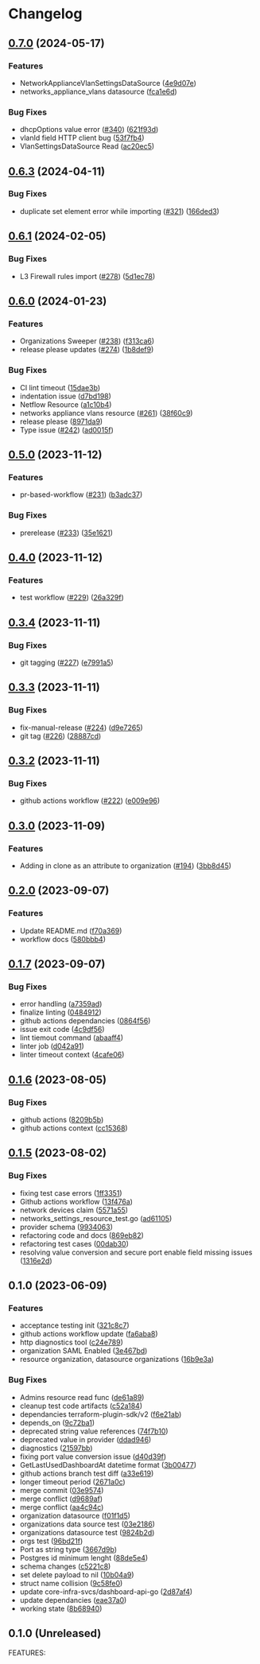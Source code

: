 # Changelog

## [0.7.0](https://github.com/core-infra-svcs/terraform-provider-meraki/compare/v0.6.3...v0.7.0) (2024-05-17)


### Features

* NetworkApplianceVlanSettingsDataSource ([4e9d07e](https://github.com/core-infra-svcs/terraform-provider-meraki/commit/4e9d07e9cd01b546dc4576d7c8832cd028acaeca))
* networks_appliance_vlans datasource ([fca1e6d](https://github.com/core-infra-svcs/terraform-provider-meraki/commit/fca1e6de2c7321b4ff580a99801bdb66b98d0903))


### Bug Fixes

* dhcpOptions value error ([#340](https://github.com/core-infra-svcs/terraform-provider-meraki/issues/340)) ([621f93d](https://github.com/core-infra-svcs/terraform-provider-meraki/commit/621f93db07d2e898ab46dbd6a2dac707312a033f))
* vlanId field HTTP client bug ([53f7fb4](https://github.com/core-infra-svcs/terraform-provider-meraki/commit/53f7fb426a8df61885ea3d92fec0a749efbfb62d))
* VlanSettingsDataSource Read ([ac20ec5](https://github.com/core-infra-svcs/terraform-provider-meraki/commit/ac20ec58a32451b16901195ca0586eb180ae918e))

## [0.6.3](https://github.com/core-infra-svcs/terraform-provider-meraki/compare/v0.6.2...v0.6.3) (2024-04-11)


### Bug Fixes

* duplicate set element error while importing ([#321](https://github.com/core-infra-svcs/terraform-provider-meraki/issues/321)) ([166ded3](https://github.com/core-infra-svcs/terraform-provider-meraki/commit/166ded37613a8b0a0d04acb3246d71b0797a4b65))

## [0.6.1](https://github.com/core-infra-svcs/terraform-provider-meraki/compare/v0.6.0...v0.6.1) (2024-02-05)


### Bug Fixes

* L3 Firewall rules import ([#278](https://github.com/core-infra-svcs/terraform-provider-meraki/issues/278)) ([5d1ec78](https://github.com/core-infra-svcs/terraform-provider-meraki/commit/5d1ec78b0b8920bbd56723c4bc00f9ad3f61cd19))

## [0.6.0](https://github.com/core-infra-svcs/terraform-provider-meraki/compare/v0.5.1...v0.6.0) (2024-01-23)


### Features

* Organizations Sweeper ([#238](https://github.com/core-infra-svcs/terraform-provider-meraki/issues/238)) ([f313ca6](https://github.com/core-infra-svcs/terraform-provider-meraki/commit/f313ca6d684dadc4b7e57ccb0b5bf3c2bf0db858))
* release please updates ([#274](https://github.com/core-infra-svcs/terraform-provider-meraki/issues/274)) ([1b8def9](https://github.com/core-infra-svcs/terraform-provider-meraki/commit/1b8def9a97d579887fef44f1fad4bd820e14dd51))


### Bug Fixes

* CI lint timeout ([15dae3b](https://github.com/core-infra-svcs/terraform-provider-meraki/commit/15dae3b46d5b0b6963306b4d9c17f9e8471c855b))
* indentation issue ([d7bd198](https://github.com/core-infra-svcs/terraform-provider-meraki/commit/d7bd1985c050df43aae8d5771dbe2c1404bbcc1b))
* Netflow Resource ([a1c10b4](https://github.com/core-infra-svcs/terraform-provider-meraki/commit/a1c10b49acc9e950b016e3bd42109262029bf770))
* networks appliance vlans resource ([#261](https://github.com/core-infra-svcs/terraform-provider-meraki/issues/261)) ([38f60c9](https://github.com/core-infra-svcs/terraform-provider-meraki/commit/38f60c9586b49ab27aa89cdff255c74b3b36dd25))
* release please ([8971da9](https://github.com/core-infra-svcs/terraform-provider-meraki/commit/8971da9997c7c1f9569787deceb290f3fc56ddcd))
* Type issue ([#242](https://github.com/core-infra-svcs/terraform-provider-meraki/issues/242)) ([ad0015f](https://github.com/core-infra-svcs/terraform-provider-meraki/commit/ad0015f6e0f6b8660f95527da30bdb2a878cfbf3))

## [0.5.0](https://github.com/core-infra-svcs/terraform-provider-meraki/compare/v0.4.0...v0.5.0) (2023-11-12)


### Features

* pr-based-workflow ([#231](https://github.com/core-infra-svcs/terraform-provider-meraki/issues/231)) ([b3adc37](https://github.com/core-infra-svcs/terraform-provider-meraki/commit/b3adc37503c237083e9c74b0e8224d0c9953795f))


### Bug Fixes

* prerelease ([#233](https://github.com/core-infra-svcs/terraform-provider-meraki/issues/233)) ([35e1621](https://github.com/core-infra-svcs/terraform-provider-meraki/commit/35e1621a848ae6d894652c7e0218920960113202))

## [0.4.0](https://github.com/core-infra-svcs/terraform-provider-meraki/compare/v0.3.4...v0.4.0) (2023-11-12)


### Features

* test workflow ([#229](https://github.com/core-infra-svcs/terraform-provider-meraki/issues/229)) ([26a329f](https://github.com/core-infra-svcs/terraform-provider-meraki/commit/26a329f7daa2de740a7af989dc20ec9bb1887911))

## [0.3.4](https://github.com/core-infra-svcs/terraform-provider-meraki/compare/v0.3.3...v0.3.4) (2023-11-11)


### Bug Fixes

* git tagging ([#227](https://github.com/core-infra-svcs/terraform-provider-meraki/issues/227)) ([e7991a5](https://github.com/core-infra-svcs/terraform-provider-meraki/commit/e7991a56599213660a6c72376ccbdb4027eef80a))

## [0.3.3](https://github.com/core-infra-svcs/terraform-provider-meraki/compare/v0.3.2...v0.3.3) (2023-11-11)


### Bug Fixes

* fix-manual-release ([#224](https://github.com/core-infra-svcs/terraform-provider-meraki/issues/224)) ([d9e7265](https://github.com/core-infra-svcs/terraform-provider-meraki/commit/d9e72652fbce1c3d0b8e5992033b54ad6b47b44e))
* git tag ([#226](https://github.com/core-infra-svcs/terraform-provider-meraki/issues/226)) ([28887cd](https://github.com/core-infra-svcs/terraform-provider-meraki/commit/28887cdc55ac78d60bdd2371da1876e26e0d2d17))

## [0.3.2](https://github.com/core-infra-svcs/terraform-provider-meraki/compare/v0.3.1...v0.3.2) (2023-11-11)


### Bug Fixes

* github actions workflow ([#222](https://github.com/core-infra-svcs/terraform-provider-meraki/issues/222)) ([e009e96](https://github.com/core-infra-svcs/terraform-provider-meraki/commit/e009e96179078940ab62b9453ff6be9b9fc9f518))

## [0.3.0](https://github.com/core-infra-svcs/terraform-provider-meraki/compare/v0.2.0...v0.3.0) (2023-11-09)


### Features

* Adding in clone as an attribute to organization ([#194](https://github.com/core-infra-svcs/terraform-provider-meraki/issues/194)) ([3bb8d45](https://github.com/core-infra-svcs/terraform-provider-meraki/commit/3bb8d45677c20aa80a7793845b2129af13280f4e))

## [0.2.0](https://github.com/core-infra-svcs/terraform-provider-meraki/compare/v0.1.7...v0.2.0) (2023-09-07)


### Features

* Update README.md ([f70a369](https://github.com/core-infra-svcs/terraform-provider-meraki/commit/f70a369d11af680613ec1904b60f06bcf8447ccb))
* workflow docs ([580bbb4](https://github.com/core-infra-svcs/terraform-provider-meraki/commit/580bbb436809ddb814aba9759045e2aef92a3f41))

## [0.1.7](https://github.com/core-infra-svcs/terraform-provider-meraki/compare/v0.1.6...v0.1.7) (2023-09-07)


### Bug Fixes

* error handling ([a7359ad](https://github.com/core-infra-svcs/terraform-provider-meraki/commit/a7359ad04bf3c75dce40a89953604586e91df02e))
* finalize linting ([0484912](https://github.com/core-infra-svcs/terraform-provider-meraki/commit/048491270c700160ee852ca0eaa3872ad7e01f2d))
* github actions dependancies ([0864f56](https://github.com/core-infra-svcs/terraform-provider-meraki/commit/0864f563957d4644200bed8dfd503e81fa3e6bf7))
* issue exit code ([4c9df56](https://github.com/core-infra-svcs/terraform-provider-meraki/commit/4c9df56270f7c154a5c1b7dd32c2aaeb5757716c))
* lint tiemout command ([abaaff4](https://github.com/core-infra-svcs/terraform-provider-meraki/commit/abaaff4f35d4c2116f2230bc04913b98511479db))
* linter job ([d042a91](https://github.com/core-infra-svcs/terraform-provider-meraki/commit/d042a91545af361fddd2e1edf10889155a4c7034))
* linter timeout context ([4cafe06](https://github.com/core-infra-svcs/terraform-provider-meraki/commit/4cafe065e51e2a82204185bf99718295163776a3))

## [0.1.6](https://github.com/core-infra-svcs/terraform-provider-meraki/compare/v0.1.5...v0.1.6) (2023-08-05)


### Bug Fixes

* github actions ([8209b5b](https://github.com/core-infra-svcs/terraform-provider-meraki/commit/8209b5b4953e0de1fff594cfdc88ee75f29e4e52))
* github actions context ([cc15368](https://github.com/core-infra-svcs/terraform-provider-meraki/commit/cc153684ecdf64ae4f71b0547a8219ddf3371d3e))

## [0.1.5](https://github.com/core-infra-svcs/terraform-provider-meraki/compare/v0.1.4...v0.1.5) (2023-08-02)


### Bug Fixes

* fixing test case errors ([1ff3351](https://github.com/core-infra-svcs/terraform-provider-meraki/commit/1ff335120360156503e901fdb6eac17a1e804ddf))
* Github actions workflow ([13f476a](https://github.com/core-infra-svcs/terraform-provider-meraki/commit/13f476a785342655b94ea28f80ff0bac77f47f32))
* network devices claim ([5571a55](https://github.com/core-infra-svcs/terraform-provider-meraki/commit/5571a556fbd2e77d2f9a95f7ed3f17dbcafc14f7))
* networks_settings_resource_test.go ([ad61105](https://github.com/core-infra-svcs/terraform-provider-meraki/commit/ad61105d65b6e6ebb7f3aba18f58216efb58ea16))
* provider schema ([9934063](https://github.com/core-infra-svcs/terraform-provider-meraki/commit/9934063cdcbde30e64d8d4d9692a13fac4a888ba))
* refactoring code and docs ([869eb82](https://github.com/core-infra-svcs/terraform-provider-meraki/commit/869eb82981251a93fa379742cdd71ae5c6807a09))
* refactoring test cases ([00dab30](https://github.com/core-infra-svcs/terraform-provider-meraki/commit/00dab30a08c462f9073c851359c836183f154d07))
* resolving value conversion and secure port enable field missing issues ([1316e2d](https://github.com/core-infra-svcs/terraform-provider-meraki/commit/1316e2da7b516badf157d7165ebff3da79a9be1d))

## 0.1.0 (2023-06-09)


### Features

* acceptance testing init ([321c8c7](https://github.com/core-infra-svcs/terraform-provider-meraki/commit/321c8c768dc8fee98c6132cf8accb1660c9d9780))
* github actions workflow update ([fa6aba8](https://github.com/core-infra-svcs/terraform-provider-meraki/commit/fa6aba889de0cd6d1ad1c645266194d2ed49cb5a))
* http diagnostics tool ([c24e789](https://github.com/core-infra-svcs/terraform-provider-meraki/commit/c24e789e19b3ae1cb3f5f066e0b59e2b266fa890))
* organization SAML Enabled ([3e467bd](https://github.com/core-infra-svcs/terraform-provider-meraki/commit/3e467bd1081bb0c81f081b06ca2dd3dfea9b940f))
* resource organization, datasource organizations ([16b9e3a](https://github.com/core-infra-svcs/terraform-provider-meraki/commit/16b9e3a2f65fbf68c428e905ba7dd6a38d893dea))


### Bug Fixes

* Admins resource read func ([de61a89](https://github.com/core-infra-svcs/terraform-provider-meraki/commit/de61a89a0316483b0ad79b99ea6b06914a044856))
* cleanup test code artifacts ([c52a184](https://github.com/core-infra-svcs/terraform-provider-meraki/commit/c52a18406c97f01cc00955d03551f58747ba3f9d))
* dependancies terraform-plugin-sdk/v2 ([f6e21ab](https://github.com/core-infra-svcs/terraform-provider-meraki/commit/f6e21abd07100cbb6d7b32d2d3574c0433b158b3))
* depends_on ([9c72ba1](https://github.com/core-infra-svcs/terraform-provider-meraki/commit/9c72ba139805be6b0c5e7d09931e250ff207c91d))
* deprecated string value references ([74f7b10](https://github.com/core-infra-svcs/terraform-provider-meraki/commit/74f7b10420c16f5ca256aa4a7c08c43bb31a9738))
* deprecated value in provider ([ddad946](https://github.com/core-infra-svcs/terraform-provider-meraki/commit/ddad946f4e9962201d0a3c001e18dbcfcb69fab3))
* diagnostics ([21597bb](https://github.com/core-infra-svcs/terraform-provider-meraki/commit/21597bb1f53b159ec9d3575368fa5d4e44861546))
* fixing port value conversion issue ([d40d39f](https://github.com/core-infra-svcs/terraform-provider-meraki/commit/d40d39f0f71683a578d8b26f68e29d143b450550))
* GetLastUsedDashboardAt datetime format ([3b00477](https://github.com/core-infra-svcs/terraform-provider-meraki/commit/3b004776fbc5e82af793d613b7fc3fe3c89b4e65))
* github actions branch test diff ([a33e619](https://github.com/core-infra-svcs/terraform-provider-meraki/commit/a33e619c81a5f370edbccc711ac023268f1f50c9))
* longer timeout period ([2671a0c](https://github.com/core-infra-svcs/terraform-provider-meraki/commit/2671a0cbf1dbbcdc9fff4fef45c6af3b50b88a80))
* merge commit ([03e9574](https://github.com/core-infra-svcs/terraform-provider-meraki/commit/03e95742df9e139e5d21331a880d66869ea87b37))
* merge conflict ([d9689af](https://github.com/core-infra-svcs/terraform-provider-meraki/commit/d9689afbd7f316ddd90b681b774e15af1a0476de))
* merge conflict ([aa4c94c](https://github.com/core-infra-svcs/terraform-provider-meraki/commit/aa4c94ce86b3e40e6cceb4bb9b72e6423eaec067))
* organization datasource ([f01f1d5](https://github.com/core-infra-svcs/terraform-provider-meraki/commit/f01f1d59525942c1aa23803157f2eb7e8befd5b7))
* organizations data source test ([03e2186](https://github.com/core-infra-svcs/terraform-provider-meraki/commit/03e2186b474542215072308a922c9a3dd1cfc8f7))
* organizations datasource test ([9824b2d](https://github.com/core-infra-svcs/terraform-provider-meraki/commit/9824b2d6c9f7c135592a3bf3015d3687884bf141))
* orgs test ([96bd21f](https://github.com/core-infra-svcs/terraform-provider-meraki/commit/96bd21f2bb6b8825833d186f4a0e8ed6c48c8935))
* Port as string type ([3667d9b](https://github.com/core-infra-svcs/terraform-provider-meraki/commit/3667d9b9aee86c9d4a3afa78f7fb1850fe272132))
* Postgres id minimum lenght ([88de5e4](https://github.com/core-infra-svcs/terraform-provider-meraki/commit/88de5e4c818360e9fb352621d1c832a27f1270d8))
* schema changes ([c5221c8](https://github.com/core-infra-svcs/terraform-provider-meraki/commit/c5221c8781868b2f5777050e7119f260c77c0c4a))
* set delete payload to nil ([10b04a9](https://github.com/core-infra-svcs/terraform-provider-meraki/commit/10b04a9e8b2a45ce969cb5e7d097a3e56bc20a8d))
* struct name collision ([9c58fe0](https://github.com/core-infra-svcs/terraform-provider-meraki/commit/9c58fe06f4663ca6bbc7de39b94e36f120e66c2f))
* update core-infra-svcs/dashboard-api-go ([2d87af4](https://github.com/core-infra-svcs/terraform-provider-meraki/commit/2d87af4484f790f3c4ad1bde5f57bdac35f1bfeb))
* update dependancies ([eae37a0](https://github.com/core-infra-svcs/terraform-provider-meraki/commit/eae37a024b17491cd066a41e93bd3bce0f2a0c34))
* working state ([8b68940](https://github.com/core-infra-svcs/terraform-provider-meraki/commit/8b6894037749bd7fbf146725f08df2880e42d13f))

## 0.1.0 (Unreleased)

FEATURES:
